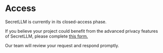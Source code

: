 # Access

SecretLLM is currently in its closed-access phase.

If you believe your project could benefit from the advanced privacy features of SecretLLM, please complete [this form.](https://forms.gle/iSrNGUy7TVCCihUN7)

Our team will review your request and respond promptly.
